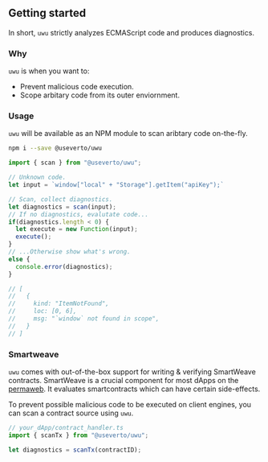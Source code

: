 ## Getting started

In short, `uwu` strictly analyzes ECMAScript code and produces diagnostics.

### Why

`uwu` is when you want to:

* Prevent malicious code execution.
* Scope arbitary code from its outer enviornment.

### Usage

`uwu` will be available as an NPM module to scan aribtary code on-the-fly.

```sh
npm i --save @useverto/uwu
```

```js
import { scan } from "@useverto/uwu";

// Unknown code.
let input = `window["local" + "Storage"].getItem("apiKey");`

// Scan, collect diagnostics.
let diagnostics = scan(input);
// If no diagnostics, evalutate code...
if(diagnostics.length < 0) {
  let execute = new Function(input);
  execute();
} 
// ...Otherwise show what's wrong.
else {
  console.error(diagnostics);
}

// [
//   {
//     kind: "ItemNotFound",
//     loc: [0, 6],
//     msg: "`window` not found in scope",
//   }
// ]
```

### Smartweave

`uwu` comes with out-of-the-box support for writing & verifying SmartWeave contracts. 
SmartWeave is a crucial component for most dApps on the [permaweb](https://arweave.org). It evaluates smartcontracts which can have certain side-effects.

To prevent possible malicious code to be executed on client engines, you can scan a contract source using `uwu`.

```js
// your_dApp/contract_handler.ts
import { scanTx } from "@useverto/uwu";

let diagnostics = scanTx(contractID);
```
